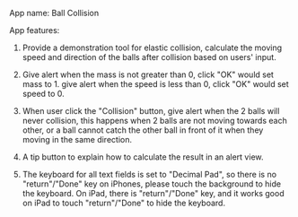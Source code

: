App name: Ball Collision

App features:

1. Provide a demonstration tool for elastic collision, calculate the moving speed and direction of the balls after collision based on users' input.

2. Give alert when the mass is not greater than 0, click "OK" would set mass to 1. give alert when the speed is less than 0, click "OK" would set speed to 0.

3. When user click the "Collision" button, give alert when the 2 balls will never collision, this happens when 2 balls are not moving towards each other, or a ball cannot catch the other ball in front of it when they moving in the same direction.

4. A tip button to explain how to calculate the result in an alert view.

5. The keyboard for all text fields is set to "Decimal Pad", so there is no "return"/"Done" key on iPhones, please touch the background to hide the keyboard. On iPad, there is "return"/"Done" key, and it works good on iPad to touch "return"/"Done" to hide the keyboard. 
